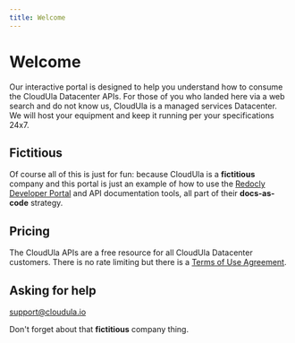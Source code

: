 ```yaml
---
title: Welcome
---
```


# Welcome

Our interactive portal is designed to help you understand how to consume the CloudUla Datacenter 
APIs. For those of you who landed here via a web search and do not know us, CloudUla is a managed services Datacenter. We will host your equipment and keep it running per your specifications 24x7.


## Fictitious
Of course all of this is just for fun: because CloudUla is a **fictitious** company and this portal is just an example of how to use the <a href="https://www.redoc.ly/developer-portal">Redocly Developer Portal</a> and API documentation tools, all part of their <b>docs-as-code</b>  strategy.  

## Pricing
The CloudUla APIs are a free resource for all CloudUla Datacenter customers. There is no rate limiting but there is a <a href="javascript:alert('If we had a Terms of Use Agreement it would be fictitious so we can skip it.');">Terms of Use Agreement</a>.
  

## Asking for help

support@cloudula.io

Don't forget about that **fictitious** company thing.